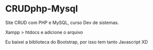 # CRUDphp-Mysql
Site CRUD com PHP e MySQL, curso Dev de sistemas.

Xampp > htdocs e adicione  o arquivo

Eu baixei a biblioteca do Bootstrap, por isso tem tanto Javascript XD
